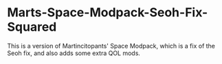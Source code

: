 # Marts-Space-Modpack-Seoh-Fix-Squared
This is a version of Martincitopants' Space Modpack, which is a fix of the Seoh fix, and also adds some extra QOL mods.
